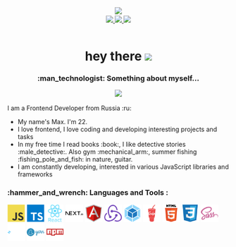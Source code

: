 <div id="header" align="center">
  <img src="https://media.giphy.com/media/JIX9t2j0ZTN9S/giphy.gif" width="250"/>
</div>
<div id="bages" align="center">
  <a href='https://vk.com/maks.ops96'>
    <img src="https://img.shields.io/badge/Vkontakte-blue?style=for-the-badge&logo=Vk&logoColor=white" />
  </a>
  <a href='https://www.instagram.com/maxiim.it?igsh=MXZzeXh2Y2t5bm1zOQ=='>
    <img src="https://img.shields.io/badge/instagram-red?style=for-the-badge&logo=Instagram&logoColor=white" />
  </a>
  <a href='https://t.me/maxiimit'>
    <img src="https://img.shields.io/badge/Telegram-blue?style=for-the-badge&logo=Telegram&logoColor=white" />
  </a>
</div>
<div align="center">
  <img src="https://komarev.com/ghpvc/?username=MaxTyson27e&style=flat-square&color=blue" alt=""/>
</div>
<h1 align="center">
  hey there
  <img src="https://media.giphy.com/media/hvRJCLFzcasrR4ia7z/giphy.gif" width="30px"/>
</h1>
<div>
  <div>
    <h3 align="center">
      :man_technologist: Something about myself...
    </h3>
    <div align="center">
      <img src="https://media.giphy.com/media/nZUcWtrNqs9Nu/giphy.gif" width="250px" />
    </div>
    <p>I am a Frontend Developer from Russia :ru:</p>
    <ul>
      <li>My name's Max. I'm 22. </li>
      <li>I love frontend, I love coding and developing interesting projects and tasks</li>
      <li>In my free time I read books :book:, I like detective stories :male_detective:. Also gym :mechanical_arm:, summer fishing :fishing_pole_and_fish: in nature, guitar.</li>
      <li>I am constantly developing, interested in various JavaScript libraries and frameworks</li>
    </ul>
  </div>
</div>
<h3>
  :hammer_and_wrench: Languages and Tools :
</h3>
<div>
  <img src="https://github.com/devicons/devicon/blob/master/icons/javascript/javascript-original.svg" width="40px" heigth="40px"/>
  <img width="40px" heigth="40px" src="https://github.com/devicons/devicon/blob/master/icons/typescript/typescript-original.svg"/>
  <img width="40px" heigth="40px" src="https://github.com/devicons/devicon/blob/master/icons/react/react-original-wordmark.svg"/>
  <img width="40px" heigth="40px" src="https://github.com/devicons/devicon/blob/master/icons/nextjs/nextjs-original-wordmark.svg"/>
  <img width="40px" heigth="40px" src="https://github.com/devicons/devicon/blob/master/icons/angularjs/angularjs-original.svg"/>
  <img width="40px" heigth="40px" src="https://github.com/devicons/devicon/blob/master/icons/redux/redux-original.svg"/>
  <img width="40px" heigth="40px" src="https://github.com/devicons/devicon/blob/master/icons/webpack/webpack-original.svg"/>
  <img width="40px" heigth="40px" src="https://github.com/devicons/devicon/blob/master/icons/gulp/gulp-plain.svg"/>
  <img width="40px" heigth="40px" src="https://github.com/devicons/devicon/blob/master/icons/html5/html5-original-wordmark.svg"/>
  <img width="40px" heigth="40px" src="https://github.com/devicons/devicon/blob/master/icons/css3/css3-original.svg"/>
  <img width="40px" heigth="40px" src="https://github.com/devicons/devicon/blob/master/icons/sass/sass-original.svg"/>
  <img width="40px" heigth="40px" src="https://github.com/devicons/devicon/blob/master/icons/tailwindcss/tailwindcss-original-wordmark.svg"/>
  <img width="40px" heigth="40px" src="https://github.com/devicons/devicon/blob/master/icons/yarn/yarn-original-wordmark.svg"/>
  <img width="40px" heigth="40px" src="https://github.com/devicons/devicon/blob/master/icons/npm/npm-original-wordmark.svg"/>
</div>
